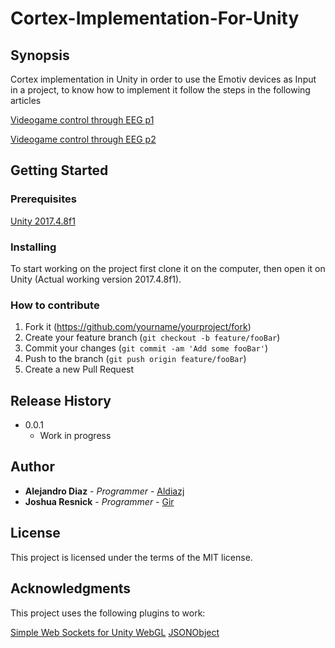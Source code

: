 # Cortex-Implementation-For-Unity

## Synopsis

Cortex implementation in Unity in order to use the Emotiv devices as Input in a project, to know how to implement it follow the steps in the following articles

[Videogame control through EEG p1](https://medium.com/@alejandrodiazjllo/videogame-control-through-eeg-part-1-8c45abe7d3a9)

[Videogame control through EEG p2](https://medium.com/@alejandrodiazjllo/videogame-control-through-eeg-part-2-73e8c3391fee)


## Getting Started

### Prerequisites

[Unity 2017.4.8f1](https://unity3d.com/es/get-unity/download/archive?_ga=2.189012843.1139882451.1521049503-995580848.1517584554 "Unity Versions Page")

### Installing

To start working on the project first clone it on the computer, then open it on Unity (Actual working version 2017.4.8f1).

### How to contribute

1. Fork it (<https://github.com/yourname/yourproject/fork>)
2. Create your feature branch (`git checkout -b feature/fooBar`)
3. Commit your changes (`git commit -am 'Add some fooBar'`)
4. Push to the branch (`git push origin feature/fooBar`)
5. Create a new Pull Request

## Release History

* 0.0.1
    * Work in progress

## Author

* **Alejandro Diaz** - *Programmer* - [Aldiazj](https://github.com/aldiazj)
* **Joshua Resnick** - *Programmer* - [Gir](https://github.com/GirtheGameDesigner)

## License

This project is licensed under the terms of the MIT license.

## Acknowledgments

This project uses the following plugins to work:

[Simple Web Sockets for Unity WebGL](https://assetstore.unity.com/packages/essentials/tutorial-projects/simple-web-sockets-for-unity-webgl-38367)
[JSONObject](https://github.com/mtschoen/JSONObject)
